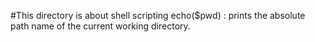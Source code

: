 #This directory is about shell scripting
echo($pwd) : prints the absolute path name of the current working directory.
